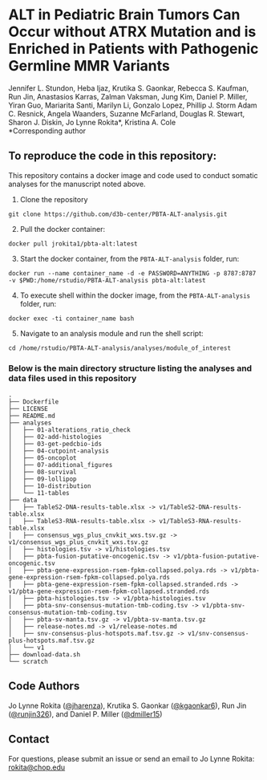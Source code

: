 # ALT in Pediatric Brain Tumors Can Occur without ATRX Mutation and is Enriched in Patients with Pathogenic Germline MMR Variants
Jennifer L. Stundon, Heba Ijaz, Krutika S. Gaonkar, Rebecca S. Kaufman, Run Jin, Anastasios Karras, Zalman Vaksman, Jung Kim, Daniel P. Miller, Yiran Guo, Mariarita Santi, Marilyn Li, Gonzalo Lopez, Phillip J. Storm Adam C. Resnick, Angela Waanders, Suzanne McFarland, Douglas R. Stewart, Sharon J. Diskin, Jo Lynne Rokita\*, Kristina A. Cole <br>
\*Corresponding author


## To reproduce the code in this repository:
This repository contains a docker image and code used to conduct somatic analyses for the manuscript noted above.

1. Clone the repository
```
git clone https://github.com/d3b-center/PBTA-ALT-analysis.git
```

2. Pull the docker container:
```
docker pull jrokita1/pbta-alt:latest
```

3. Start the docker container, from the `PBTA-ALT-analysis` folder, run:
```
docker run --name container_name -d -e PASSWORD=ANYTHING -p 8787:8787 -v $PWD:/home/rstudio/PBTA-ALT-analysis pbta-alt:latest
```

4. To execute shell within the docker image, from the `PBTA-ALT-analysis` folder, run:
```
docker exec -ti container_name bash
```

5. Navigate to an analysis module and run the shell script:
```
cd /home/rstudio/PBTA-ALT-analysis/analyses/module_of_interest
```


### Below is the main directory structure listing the analyses and data files used in this repository

```
.
├── Dockerfile
├── LICENSE
├── README.md
├── analyses
│   ├── 01-alterations_ratio_check
│   ├── 02-add-histologies
│   ├── 03-get-pedcbio-ids
│   ├── 04-cutpoint-analysis
│   ├── 05-oncoplot
│   ├── 07-additional_figures
│   ├── 08-survival
│   ├── 09-lollipop
│   ├── 10-distribution
│   └── 11-tables
├── data
│   ├── TableS2-DNA-results-table.xlsx -> v1/TableS2-DNA-results-table.xlsx
│   ├── TableS3-RNA-results-table.xlsx -> v1/TableS3-RNA-results-table.xlsx
│   ├── consensus_wgs_plus_cnvkit_wxs.tsv.gz -> v1/consensus_wgs_plus_cnvkit_wxs.tsv.gz
│   ├── histologies.tsv -> v1/histologies.tsv
│   ├── pbta-fusion-putative-oncogenic.tsv -> v1/pbta-fusion-putative-oncogenic.tsv
│   ├── pbta-gene-expression-rsem-fpkm-collapsed.polya.rds -> v1/pbta-gene-expression-rsem-fpkm-collapsed.polya.rds
│   ├── pbta-gene-expression-rsem-fpkm-collapsed.stranded.rds -> v1/pbta-gene-expression-rsem-fpkm-collapsed.stranded.rds
│   ├── pbta-histologies.tsv -> v1/pbta-histologies.tsv
│   ├── pbta-snv-consensus-mutation-tmb-coding.tsv -> v1/pbta-snv-consensus-mutation-tmb-coding.tsv
│   ├── pbta-sv-manta.tsv.gz -> v1/pbta-sv-manta.tsv.gz
│   ├── release-notes.md -> v1/release-notes.md
│   ├── snv-consensus-plus-hotspots.maf.tsv.gz -> v1/snv-consensus-plus-hotspots.maf.tsv.gz
│   └── v1
├── download-data.sh
└── scratch
```

## Code Authors

Jo Lynne Rokita ([@jharenza](https://github.com/jharenza)), Krutika S. Gaonkar ([@kgaonkar6](https://github.com/kgaonkar6)), Run Jin ([@runjin326](https://github.com/runjin326)), and Daniel P. Miller ([@dmiller15](https://github.com/dmiller15))

## Contact

For questions, please submit an issue or send an email to Jo Lynne Rokita: rokita@chop.edu

